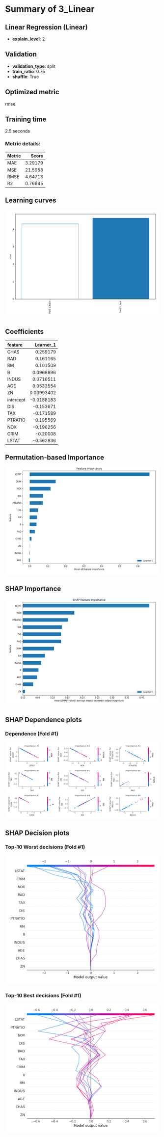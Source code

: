 # Summary of 3_Linear

## Linear Regression (Linear)
- **explain_level**: 2

## Validation
 - **validation_type**: split
 - **train_ratio**: 0.75
 - **shuffle**: True

## Optimized metric
rmse

## Training time

2.5 seconds

### Metric details:
| Metric   |    Score |
|:---------|---------:|
| MAE      |  3.29179 |
| MSE      | 21.5958  |
| RMSE     |  4.64713 |
| R2       |  0.76645 |



## Learning curves
![Learning curves](learning_curves.png)

## Coefficients
| feature   |   Learner_1 |
|:----------|------------:|
| CHAS      |  0.259179   |
| RAD       |  0.161165   |
| RM        |  0.101509   |
| B         |  0.0968896  |
| INDUS     |  0.0716511  |
| AGE       |  0.0533554  |
| ZN        |  0.00993402 |
| intercept | -0.0188183  |
| DIS       | -0.153671   |
| TAX       | -0.171589   |
| PTRATIO   | -0.195569   |
| NOX       | -0.196256   |
| CRIM      | -0.20008    |
| LSTAT     | -0.562836   |


## Permutation-based Importance
![Permutation-based Importance](permutation_importance.png)

## SHAP Importance
![SHAP Importance](shap_importance.png)

## SHAP Dependence plots

### Dependence (Fold #1)
![SHAP Dependence from fold 1](learner_1_shap_dependence.png)

## SHAP Decision plots

### Top-10 Worst decisions (Fold #1)
![SHAP worst decisions from fold 1](learner_1_shap_worst_decisions.png)
### Top-10 Best decisions (Fold #1)
![SHAP best decisions from fold 1](learner_1_shap_best_decisions.png)